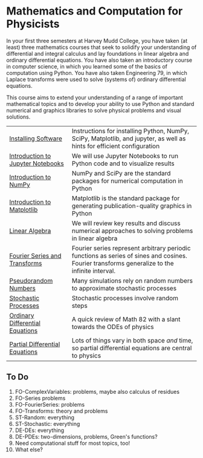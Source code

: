 # Mathematics and Computation for Physicists

In your first three semesters at Harvey Mudd College, you have taken (at least) three mathematics courses that seek to solidify your understanding of differential and integral calculus and lay foundations in linear algebra and ordinary differential equations. You have also taken an introductory course in computer science, in which you learned some of the basics of computation using Python. You have also taken Engineering 79, in which Laplace transforms were used to solve (systems of) ordinary differential equations.

This course aims to extend your understanding of a range of important mathematical topics and to develop your ability to use Python and standard numerical and graphics libraries to solve physical problems and visual solutions.

<table class="nicetable">
  <tr>
    <td><a href="SW-Installation.html">Installing Software</a></td>
    <td>Instructions for installing Python, NumPy, SciPy, Matplotlib, and jupyter, as well as hints for efficient configuration</td>
  </tr>
  <tr>
    <td><a href="SW-Jupyter.html">Introduction to Jupyter Notebooks</a></td>
    <td>We will use Jupyter Notebooks to run Python code and to visualize results</td>
  </tr>
  <tr>
    <td><a href="SW-NumPy.html">Introduction to NumPy</a></td>
    <td>NumPy and SciPy are the standard packages for numerical computation in Python</td>
  </tr>
  <tr>
    <td><a href="SW-Matplotlib.html">Introduction to Matplotlib</a></td>
    <td>Matplotlib is the standard package for generating publication-quality graphics in Python</td>
  </tr>

  <tr class="sep">
    <td><a href="LA-LinearAlgebra.html">Linear Algebra</a></td>
    <td> We will review key results and discuss numerical approaches to solving problems in linear algebra </td>
  </tr>
  <tr>
    <td><a href="FO-Intro.html">Fourier Series and Transforms</a></td>
    <td> Fourier series represent arbitrary periodic functions as series of sines and cosines. Fourier transforms generalize to the infinite interval. </td>
  </tr>
  <tr>
    <td><a href="ST-Random.html">Pseudorandom Numbers</a></td>
    <td> Many simulations rely on random numbers to approximate stochastic processes </td>
  </tr>
  <tr>
    <td><a href="ST-Stochastic.html">Stochastic Processes</a></td>
    <td>Stochastic processes involve random steps </td>
  </tr>
  <tr>
    <td><a href="DE-DEs.html">Ordinary Differential Equations</a></td>
    <td>A quick review of Math 82 with a slant towards the ODEs of physics</td>
  </tr>
  <tr>
    <td><a href="DE-PDEs.html">Partial Differential Equations</a></td>
    <td>Lots of things vary in both space <em>and</em> time, so partial differential equations are central to physics</td>
  </tr>
</table>

## To Do

1. FO-ComplexVariables: problems, maybe also calculus of residues
2. FO-Series problems
3. FO-FourierSeries: problems
4. FO-Transforms: theory and problems
5. ST-Random: everything
6. ST-Stochastic: everything
7. DE-DEs: everything
8. DE-PDEs: two-dimensions, problems, Green's functions?
9. Need computational stuff for most topics, too!
10. What else? 